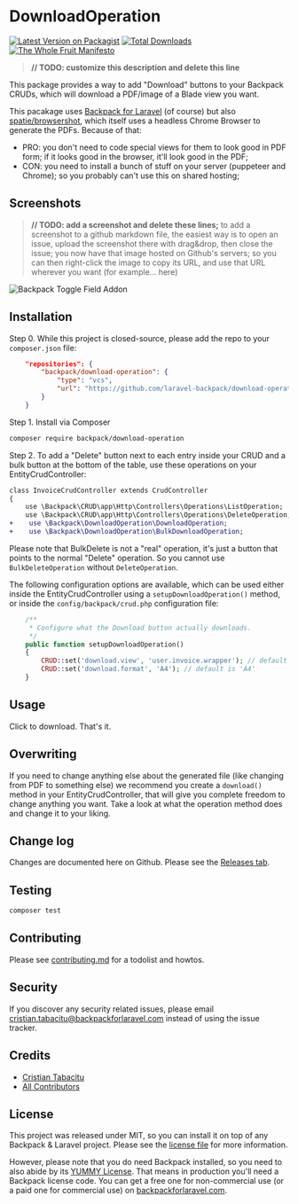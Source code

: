 # DownloadOperation

[![Latest Version on Packagist][ico-version]][link-packagist]
[![Total Downloads][ico-downloads]][link-downloads]
[![The Whole Fruit Manifesto](https://img.shields.io/badge/writing%20standard-the%20whole%20fruit-brightgreen)](https://github.com/the-whole-fruit/manifesto)

> **// TODO: customize this description and delete this line**

This package provides a way to add "Download" buttons to your Backpack CRUDs, which will download a PDF/image of a Blade view you want. 

This pacakage uses [Backpack for Laravel](https://backpackforlaravel.com/) (of course) but also [spatie/browsershot](https://github.com/spatie/browsershot/), which itself uses a headless Chrome Browser to generate the PDFs. Because of that:
- PRO: you don't need to code special views for them to look good in PDF form; if it looks good in the browser, it'll look good in the PDF; 
- CON: you need to install a bunch of stuff on your server (puppeteer and Chrome); so you probably can't use this on shared hosting;

## Screenshots

> **// TODO: add a screenshot and delete these lines;** 
> to add a screenshot to a github markdown file, the easiest way is to
> open an issue, upload the screenshot there with drag&drop, then close the issue;
> you now have that image hosted on Github's servers; so you can then right-click 
> the image to copy its URL, and use that URL wherever you want (for example... here)

![Backpack Toggle Field Addon](https://via.placeholder.com/600x250?text=screenshot+needed)


## Installation

Step 0. While this project is closed-source, please add the repo to your `composer.json` file:

```json
    "repositories": {
        "backpack/download-operation": {
            "type": "vcs",
            "url": "https://github.com/laravel-backpack/download-operation"
        }
    }
```

Step 1. Install via Composer

``` bash
composer require backpack/download-operation
```

Step 2. To add a "Delete" button next to each entry inside your CRUD and a bulk button at the bottom of the table, use these operations on your EntityCrudController:

```diff
class InvoiceCrudController extends CrudController
{
    use \Backpack\CRUD\app\Http\Controllers\Operations\ListOperation;
    use \Backpack\CRUD\app\Http\Controllers\Operations\DeleteOperation;
+    use \Backpack\DownloadOperation\DownloadOperation;
+    use \Backpack\DownloadOperation\BulkDownloadOperation;
```

Please note that BulkDelete is not a "real" operation, it's just a button that points to the normal "Delete" operation. So you cannot use `BulkDeleteOperation` without `DeleteOperation`.

The following configuration options are available, which can be used either inside the EntityCrudController using a `setupDownloadOperation()` method, or inside the `config/backpack/crud.php` configuration file:

```php
    /**
     * Configure what the Download button actually downloads.
     */
    public function setupDownloadOperation()
    {
        CRUD::set('download.view', 'user.invoice.wrapper'); // default is 'crud::show'
        CRUD::set('download.format', 'A4'); // default is 'A4'
    }
```

## Usage

Click to download. That's it.

## Overwriting

If you need to change anything else about the generated file (like changing from PDF to something else) we recommend you create a `download()` method in your EntityCrudController, that will give you complete freedom to change anything you want. Take a look at what the operation method does and change it to your liking.

## Change log

Changes are documented here on Github. Please see the [Releases tab](https://github.com/lc:vendor/downloadoperation/releases).

## Testing

``` bash
composer test
```

## Contributing

Please see [contributing.md](contributing.md) for a todolist and howtos.

## Security

If you discover any security related issues, please email cristian.tabacitu@backpackforlaravel.com instead of using the issue tracker.

## Credits

- [Cristian Tabacitu][link-author]
- [All Contributors][link-contributors]

## License

This project was released under MIT, so you can install it on top of any Backpack & Laravel project. Please see the [license file](license.md) for more information. 

However, please note that you do need Backpack installed, so you need to also abide by its [YUMMY License](https://github.com/Laravel-Backpack/CRUD/blob/master/LICENSE.md). That means in production you'll need a Backpack license code. You can get a free one for non-commercial use (or a paid one for commercial use) on [backpackforlaravel.com](https://backpackforlaravel.com).


[ico-version]: https://img.shields.io/packagist/v/backpack/downloadoperation.svg?style=flat-square
[ico-downloads]: https://img.shields.io/packagist/dt/backpack/downloadoperation.svg?style=flat-square

[link-packagist]: https://packagist.org/packages/backpack/downloadoperation
[link-downloads]: https://packagist.org/packages/backpack/downloadoperation
[link-author]: https://github.com/laravel-backpack
[link-contributors]: ../../contributors
